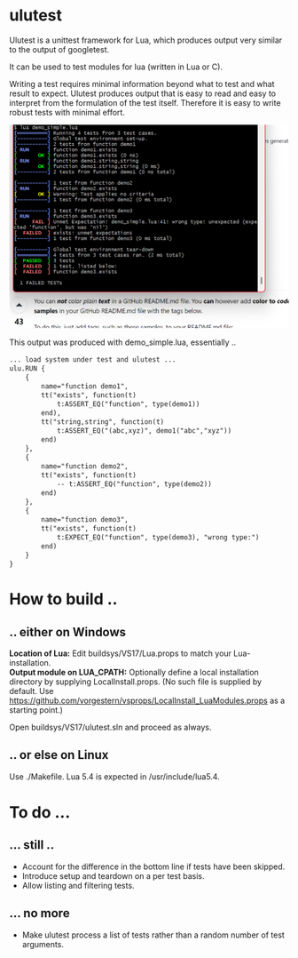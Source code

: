 
# ulutest

Ulutest is a unittest framework for Lua, which produces output very similar to
the output of googletest.

It can be used to test modules for lua (written in Lua or C).

Writing a test requires minimal information beyond what to test and
what result to expect. Ulutest produces output that is easy to
read and easy to interpret from the formulation of the test itself.
Therefore it is easy to write robust tests with minimal effort.

![alt text](demo_simple.png)

This output was produced with demo_simple.lua, essentially ..

    ... load system under test and ulutest ...
    ulu.RUN {
        {
            name="function demo1",
            tt("exists", function(t)
                t:ASSERT_EQ("function", type(demo1))
            end),
            tt("string,string", function(t)
                t:ASSERT_EQ("(abc,xyz)", demo1("abc","xyz"))
            end)
        },
        {
            name="function demo2",
            tt("exists", function(t)
                -- t:ASSERT_EQ("function", type(demo2))
            end)
        },
        {
            name="function demo3",
            tt("exists", function(t)
                t:EXPECT_EQ("function", type(demo3), "wrong type:")
            end)
        }
    }

# How to build ..
## .. either on Windows
**Location of Lua:** Edit buildsys/VS17/Lua.props to match your Lua-installation.<br/>
**Output module on LUA_CPATH:** Optionally define a local installation directory by supplying LocalInstall.props.
(No such file is supplied by default. Use https://github.com/vorgestern/vsprops/LocalInstall_LuaModules.props as a starting point.)<br/>

Open buildsys/VS17/ulutest.sln and proceed as always.

## .. or else on Linux
Use ./Makefile. Lua 5.4 is expected in /usr/include/lua5.4.

# To do ...
## ... still ..
- Account for the difference in the bottom line if tests have been skipped.
- Introduce setup and teardown on a per test basis.
- Allow listing and filtering tests.
## ... no more
- Make ulutest process a list of tests rather than a random number of test arguments.
